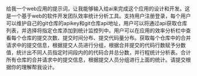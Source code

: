 给我一个web应用的提示词，让我能够输入给ai来完成这个应用的设计和开发。这是一个基于web的软件开发团队效率统计分析工具。支持用户注册登录，每个用户可以维护自己的git仓库的apikey和git仓库api地址，用户可以将通过api获取仓库列表，并选择将指定仓库添加到统计监控列中。用户可以在应用的效率分析栏中查看每个仓库的提交次数、提交时间分布、提交代码量分布。获取每个仓库中的合并请求中的提交信息，根据提交人员进行分组，根据合并提交的代码行数赋予分数值，统计出不同人员指定时间段内的的代码合并总分数，并行程统计分析表。合计所有仓库的合并请求中的提交信息，根据提交人员分组进行上面的统计。请提交根据你的理解帮我设计。